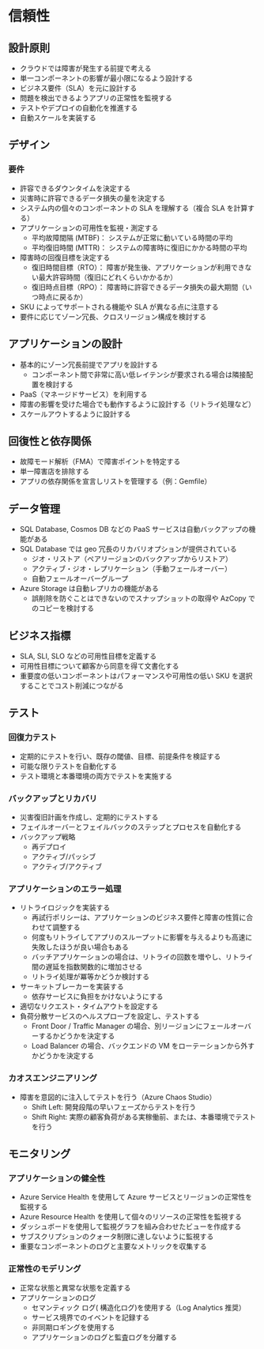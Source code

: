 # 信頼性

## 設計原則

- クラウドでは障害が発生する前提で考える
- 単一コンポーネントの影響が最小限になるよう設計する
- ビジネス要件（SLA）を元に設計する
- 問題を検出できるようアプリの正常性を監視する
- テストやデプロイの自動化を推進する
- 自動スケールを実装する

## デザイン

### 要件

- 許容できるダウンタイムを決定する
- 災害時に許容できるデータ損失の量を決定する
- システム内の個々のコンポーネントの SLA を理解する（複合 SLA を計算する）
- アプリケーションの可用性を監視・測定する
  - 平均故障間隔 (MTBF)： システムが正常に動いている時間の平均
  - 平均復旧時間 (MTTR)： システムの障害時に復旧にかかる時間の平均
- 障害時の回復目標を決定する
  - 復旧時間目標（RTO）： 障害が発生後、アプリケーションが利用できない最大許容時間（復旧にどれくらいかかるか）
  - 復旧時点目標（RPO）： 障害時に許容できるデータ損失の最大期間（いつ時点に戻るか）
- SKU によってサポートされる機能や SLA が異なる点に注意する
- 要件に応じてゾーン冗長、クロスリージョン構成を検討する

## アプリケーションの設計

- 基本的にゾーン冗長前提でアプリを設計する
  - コンポーネント間で非常に高い低レイテンシが要求される場合は隣接配置を検討する
- PaaS（マネージドサービス）を利用する
- 障害の影響を受けた場合でも動作するように設計する（リトライ処理など）
- スケールアウトするように設計する

## 回復性と依存関係

- 故障モード解析（FMA）で障害ポイントを特定する
- 単一障害店を排除する
- アプリの依存関係を宣言しリストを管理する（例：Gemfile）

## データ管理

- SQL Database, Cosmos DB などの PaaS サービスは自動バックアップの機能がある
- SQL Database では geo 冗長のリカバリオプションが提供されている
  - ジオ・リストア（ペアリージョンのバックアップからリストア）
  - アクティブ・ジオ・レプリケーション（手動フェールオーバー）
  - 自動フェールオーバーグループ
- Azure Storage は自動レプリカの機能がある
  - 誤削除を防ぐことはできないのでスナップショットの取得や AzCopy でのコピーを検討する

## ビジネス指標

- SLA, SLI, SLO などの可用性目標を定義する
- 可用性目標について顧客から同意を得て文書化する
- 重要度の低いコンポーネントはパフォーマンスや可用性の低い SKU を選択することでコスト削減につながる

## テスト

### 回復力テスト

- 定期的にテストを行い、既存の閾値、目標、前提条件を検証する
- 可能な限りテストを自動化する
- テスト環境と本番環境の両方でテストを実施する

### バックアップとリカバリ

- 災害復旧計画を作成し、定期的にテストする
- フェイルオーバーとフェイルバックのステップとプロセスを自動化する
- バックアップ戦略
  - 再デプロイ
  - アクティブ/パッシブ
  - アクティブ/アクティブ

### アプリケーションのエラー処理

- リトライロジックを実装する
  - 再試行ポリシーは、アプリケーションのビジネス要件と障害の性質に合わせて調整する
  - 何度もリトライしてアプリのスループットに影響を与えるよりも高速に失敗したほうが良い場合もある
  - バッチアプリケーションの場合は、リトライの回数を増やし、リトライ間の遅延を指数関数的に増加させる
  - リトライ処理が冪等かどうか検討する
- サーキットブレーカーを実装する
  - 依存サービスに負担をかけないようにする
- 適切なリクエスト・タイムアウトを設定する
- 負荷分散サービスのヘルスプローブを設定し、テストする
  - Front Door / Traffic Manager の場合、別リージョンにフェールオーバーするかどうかを決定する
  - Load Balancer の場合、バックエンドの VM をローテーションから外すかどうかを決定する

### カオスエンジニアリング

- 障害を意図的に注入してテストを行う（Azure Chaos Studio）
  - Shift Left: 開発段階の早いフェーズからテストを行う
  - Shift Right: 実際の顧客負荷がある実稼働前、または、本番環境でテストを行う

## モニタリング

### アプリケーションの健全性

- Azure Service Health を使用して Azure サービスとリージョンの正常性を監視する
- Azure Resource Health を使用して個々のリソースの正常性を監視する
- ダッシュボードを使用して監視グラフを組み合わせたビューを作成する
- サブスクリプションのクォータ制限に達しないように監視する
- 重要なコンポーネントのログと主要なメトリックを収集する

### 正常性のモデリング

- 正常な状態と異常な状態を定義する
- アプリケーションのログ
  - セマンティック ログ( 構造化ログ)を使用する（Log Analytics 推奨）
  - サービス境界でのイベントを記録する
  - 非同期ロギングを使用する
  - アプリケーションのログと監査ログを分離する
